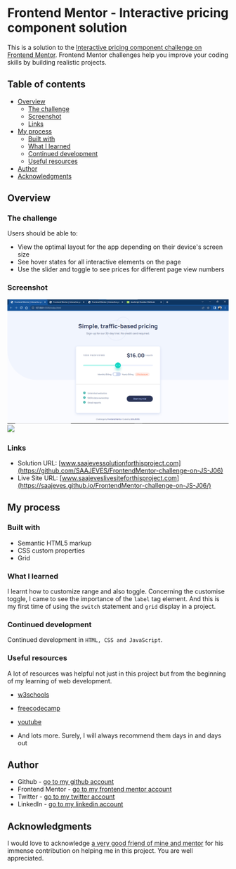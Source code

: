 # Frontend Mentor - Interactive pricing component solution

This is a solution to the [Interactive pricing component challenge on Frontend Mentor](https://www.frontendmentor.io/challenges/interactive-pricing-component-t0m8PIyY8). Frontend Mentor challenges help you improve your coding skills by building realistic projects.

## Table of contents

- [Overview](#overview)
  - [The challenge](#the-challenge)
  - [Screenshot](#screenshot)
  - [Links](#links)
- [My process](#my-process)
  - [Built with](#built-with)
  - [What I learned](#what-i-learned)
  - [Continued development](#continued-development)
  - [Useful resources](#useful-resources)
- [Author](#author)
- [Acknowledgments](#acknowledgments)

## Overview

### The challenge

Users should be able to:

- View the optimal layout for the app depending on their device's screen size
- See hover states for all interactive elements on the page
- Use the slider and toggle to see prices for different page view numbers

### Screenshot

![](laptopview.png)
![](mobileview.png.png)

### Links

- Solution URL: [www.saajevessolutionforthisproject.com](https://github.com/SAAJEVES/FrontendMentor-challenge-on-JS-J06)
- Live Site URL: [www.saajeveslivesiteforthisproject.com](https://saajeves.github.io/FrontendMentor-challenge-on-JS-J06/)

## My process

### Built with

- Semantic HTML5 markup
- CSS custom properties
- Grid

### What I learned

I learnt how to customize range and also toggle. Concerning the customise toggle, I came to see the importance of the `label` tag element. And this is my first time of using the `switch` statement and `grid` display in a project.

### Continued development

Continued development in `HTML, CSS and JavaScript`.

### Useful resources

A lot of resources was helpful not just in this project but from the beginning of my learning of web development.

- [w3schools](https://www.w3schools.com)

- [freecodecamp](https://www.freecodecamp.com)

- [youtube](https://www.youtube.com)

- And lots more. Surely, I will always recommend them days in and days out

## Author

- Github - [go to my github account](https://github.com/SAAJEVES)
- Frontend Mentor - [go to my frontend mentor account](https://www.frontendmentor.io/profile/SAAJEVES)
- Twitter - [go to my twitter account](https://www.twitter.com/saajeves)
- LinkedIn - [go to my linkedin account](https://www.linkedin.com/in/samuel-ajagun-020283150)

## Acknowledgments

I would love to acknowledge [a very good friend of mine and mentor](https://github.com/wisdomosara) for his immense contribution on helping me in this project. You are well appreciated.
